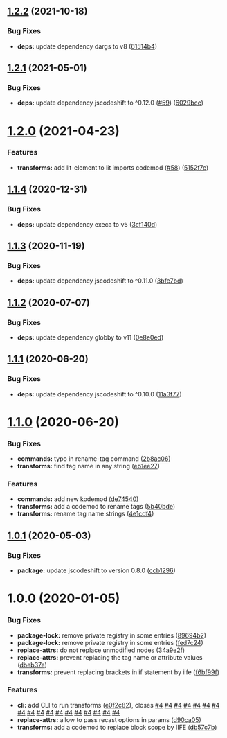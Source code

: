 ## [1.2.2](https://github.com/kcmr/web-components-codemods/compare/1.2.1...1.2.2) (2021-10-18)


### Bug Fixes

* **deps:** update dependency dargs to v8 ([61514b4](https://github.com/kcmr/web-components-codemods/commit/61514b4975f8bb05b4a315faf6ab549192c22d3f))

## [1.2.1](https://github.com/kcmr/web-components-codemods/compare/1.2.0...1.2.1) (2021-05-01)


### Bug Fixes

* **deps:** update dependency jscodeshift to ^0.12.0 ([#59](https://github.com/kcmr/web-components-codemods/issues/59)) ([6029bcc](https://github.com/kcmr/web-components-codemods/commit/6029bcc723f3b7e80d5c6ece3f9196eeb2bc5e8c))

# [1.2.0](https://github.com/kcmr/web-components-codemods/compare/1.1.4...1.2.0) (2021-04-23)


### Features

* **transforms:** add lit-element to lit imports codemod ([#58](https://github.com/kcmr/web-components-codemods/issues/58)) ([5152f7e](https://github.com/kcmr/web-components-codemods/commit/5152f7e687cd30a4de353104c3e10e553604b202))

## [1.1.4](https://github.com/kcmr/web-components-codemods/compare/1.1.3...1.1.4) (2020-12-31)


### Bug Fixes

* **deps:** update dependency execa to v5 ([3cf140d](https://github.com/kcmr/web-components-codemods/commit/3cf140d3debbdcd4431e77d7affc6f7cebcc8b34))

## [1.1.3](https://github.com/kcmr/web-components-codemods/compare/1.1.2...1.1.3) (2020-11-19)


### Bug Fixes

* **deps:** update dependency jscodeshift to ^0.11.0 ([3bfe7bd](https://github.com/kcmr/web-components-codemods/commit/3bfe7bddf362e60b78727bf40fb90e00f87bf4ce))

## [1.1.2](https://github.com/kcmr/web-components-codemods/compare/1.1.1...1.1.2) (2020-07-07)


### Bug Fixes

* **deps:** update dependency globby to v11 ([0e8e0ed](https://github.com/kcmr/web-components-codemods/commit/0e8e0edd9ff92f82255e2b3d53a1e2ca07244038))

## [1.1.1](https://github.com/kcmr/web-components-codemods/compare/1.1.0...1.1.1) (2020-06-20)


### Bug Fixes

* **deps:** update dependency jscodeshift to ^0.10.0 ([11a3f77](https://github.com/kcmr/web-components-codemods/commit/11a3f778c3b39918aa33a935c039c88cbbd8c2b0))

# [1.1.0](https://github.com/kcmr/web-components-codemods/compare/1.0.1...1.1.0) (2020-06-20)


### Bug Fixes

* **commands:** typo in rename-tag command ([2b8ac06](https://github.com/kcmr/web-components-codemods/commit/2b8ac062fa631c6230c070c81da19f702e3df1a7))
* **transforms:** find tag name in any string ([eb1ee27](https://github.com/kcmr/web-components-codemods/commit/eb1ee27fa8d5ad73c94282f62ef26df647b112d9))


### Features

* **commands:** add new kodemod ([de74540](https://github.com/kcmr/web-components-codemods/commit/de74540d106c2f2390863bb2a1632b509d00fbb9))
* **transforms:** add a codemod to rename tags ([5b40bde](https://github.com/kcmr/web-components-codemods/commit/5b40bde86865b01981588b5f0f39f6f1131a89cb))
* **transforms:** rename tag name strings ([4e1cdf4](https://github.com/kcmr/web-components-codemods/commit/4e1cdf4e00ac86545a5804bf323b3e96d9cdd94e))

## [1.0.1](https://github.com/kcmr/web-components-codemods/compare/1.0.0...1.0.1) (2020-05-03)


### Bug Fixes

* **package:** update jscodeshift to version 0.8.0 ([ccb1296](https://github.com/kcmr/web-components-codemods/commit/ccb12969093cc9b36ae0dde2600f40653379494f))

# 1.0.0 (2020-01-05)


### Bug Fixes

* **package-lock:** remove private registry in some entries ([89694b2](https://github.com/kcmr/web-components-codemods/commit/89694b29b1ee49f77bd04e5b57c1ac5a52087e3f))
* **package-lock:** remove private registry in some entries ([fed7c24](https://github.com/kcmr/web-components-codemods/commit/fed7c24994ded66549d2aba401f0bfadfb4273a9))
* **replace-attrs:** do not replace unmodified nodes ([34a9e2f](https://github.com/kcmr/web-components-codemods/commit/34a9e2fdf8067d4e4f5a6c01e9b3e51b0617e137))
* **replace-attrs:** prevent replacing the tag name or attribute values ([dbeb37e](https://github.com/kcmr/web-components-codemods/commit/dbeb37e7229bf60dc0adb2f47b342cf916fd2ba7))
* **transforms:** prevent replacing brackets in if statement by iife ([f6bf99f](https://github.com/kcmr/web-components-codemods/commit/f6bf99faf5b5a8db58a0a19e4e20a40b7bb7cf63))


### Features

* **cli:** add CLI to run transforms ([e0f2c82](https://github.com/kcmr/web-components-codemods/commit/e0f2c823976c463792253f4747e528e8b899d52c)), closes [#4](https://github.com/kcmr/web-components-codemods/issues/4) [#4](https://github.com/kcmr/web-components-codemods/issues/4) [#4](https://github.com/kcmr/web-components-codemods/issues/4) [#4](https://github.com/kcmr/web-components-codemods/issues/4) [#4](https://github.com/kcmr/web-components-codemods/issues/4) [#4](https://github.com/kcmr/web-components-codemods/issues/4) [#4](https://github.com/kcmr/web-components-codemods/issues/4) [#4](https://github.com/kcmr/web-components-codemods/issues/4) [#4](https://github.com/kcmr/web-components-codemods/issues/4) [#4](https://github.com/kcmr/web-components-codemods/issues/4) [#4](https://github.com/kcmr/web-components-codemods/issues/4) [#4](https://github.com/kcmr/web-components-codemods/issues/4) [#4](https://github.com/kcmr/web-components-codemods/issues/4) [#4](https://github.com/kcmr/web-components-codemods/issues/4) [#4](https://github.com/kcmr/web-components-codemods/issues/4) [#4](https://github.com/kcmr/web-components-codemods/issues/4) [#4](https://github.com/kcmr/web-components-codemods/issues/4) [#4](https://github.com/kcmr/web-components-codemods/issues/4)
* **replace-attrs:** allow to pass recast options in params ([d90ca05](https://github.com/kcmr/web-components-codemods/commit/d90ca0520a2c30393519018f81a0f21b777a749f))
* **transforms:** add a codemod to replace block scope by IIFE ([db57c7b](https://github.com/kcmr/web-components-codemods/commit/db57c7b2474b585634ed546c72182af7a709dedc))

